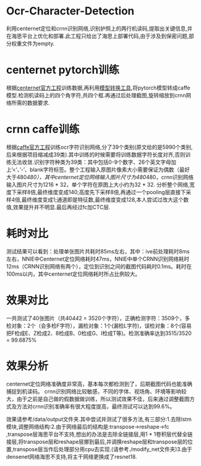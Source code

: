 # Ocr-Character-Detection
利用centernet定位和crnn识别网络,识别护照上的两行机读码,提取出关键信息,并在海思平台上优化和部署.此工程只给出了海思上部署代码,由于涉及到保密问题,部分权重文件为empty.
# centernet pytorch训练
根据[centernet官方工程](https://github.com/Duankaiwen/CenterNet)训练数据,再利用[模型转换工具](https://github.com/xxradon/PytorchToCaffe),将pytorch模型转成caffe模型.检测机读码上的四个角字符,共四个框.再通过后处理截图,旋转缩放到crnn网络所需的数据要求.
# crnn caffe训练
根据[caffe官方工程](https://github.com/senlinuc/caffe_ocr)训练ocr字符识别网络,分了39个类别(原文给的是5990个类别,后来根据项目缩减成39类).其中训练的时候需要将训练数据字符长度对齐,否则训练无法收敛.识别字符种类为39类：其中包括0-9个数字、26个英文字母加上’<’、’-’、blank字符标签。整个工程输入原图片像素大小需要保证为偶数（最好大于480*480），其中centernet定位网络输入图片尺寸为480*480，crnn识别网络输入图片尺寸为1216 * 32，单个字符在原图上大小约为32 * 32.
分析整个网络,宽度下采样8倍,最终维度变成140;高度先下采样8倍,再通过一个pooling层直接下采样4倍,最终维度变成1;通道即是特征数,最终维度变成128,本人尝试过改大这个数值,效果提升并不明显.最后再经过fc加CTC层.

# 耗时对比
测试结果可以看到：处理单张图片共耗时85ms左右，其中：ive前处理耗时8ms左右，NNIE中Centernet定位网络耗时47ms，NNIE中单个CRNN识别网络耗时12ms（CRNN识别网络有两个），定位到识别之间的截图代码耗时0.1ms。耗时在100ms以内，其中centernet定位网络耗时所占比例较大。

# 效果对比
一共测试了40张图片（共40*44*2 = 3520个字符），正确检测字符：3509个，多检对象：2个（会多检F字符），漏检对象：1个(漏检L字符)，误检对象：8个(容易把F检成E、Z检成2、8检成B、0检成G、I检成T等)。检测准确率达到3515/3520 = 99.6875%

# 效果分析
centernet定位网络准确度非常高，基本每次都检测到了，后期截图代码也能准确捕捉到机读码。
crnn识别网络比较敏感，不同的字体、视场角、环境等影响较大，由于之前是自己做的假数据做训练，所以测试效果不佳，后来通过调整截图方式及方法对crnn识别准确率有很大程度提高，最终测试可以达到99.6%。
  
效果请参考/data/output文件夹.其中尝试并测试了很多方法,有三部分:1.去除lstm模块,调整网络结构:2.由于网络最后的结构是:transpose->reshape->fc ,transpose层海思平台不支持,想出的办法是去除全链接层,用1 * 1卷积层代替全链接层,将transpose层和reshape层挪到最后,并调换reshape层和transpose层的位置,transpose层当作后处理部分用cpu去实现.(请参考./modify_net文件夹)3.由于densenet网络海思不支持,将主干网络更换成了resnet18.
